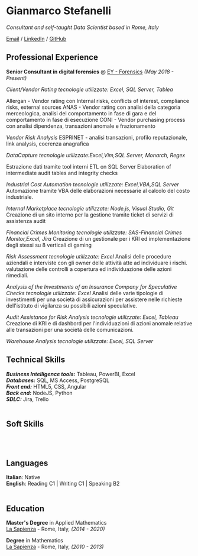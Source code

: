 # Gianmarco Stefanelli

_Consultant and self-taught Data Scientist based in Rome, Italy_ <br>

[Email](mailto:gianmarco.stefanelli@hotmail.it) / [LinkedIn](https://www.linkedin.com/in/gianmarco-stefanelli/) / [GitHub](https://github.com/Bayesianphoenix/)

## Professional Experience

**Senior Consultant in digital forensics** @ [EY - Forensics](https://www.ey.com/en_it/forensic-integrity-services) _(May 2018 - Present)_ <br>


*Client/Vendor Rating*
_tecnologie utilizzate: Excel, SQL Server, Tablea_

Allergan - Vendor rating con Internal risks, conflicts of interest, compliance risks, external sources
ANAS - Vendor rating con analisi della categoria merceologica, analisi del comportamento in fase di gara e del comportamento in fase di esecuzione
CONI - Vendor purchasing process con analisi dipendenza, transazioni anomale e frazionamento 

*Vendor Risk Analysis*
ESPRINET - analisi transazioni, profilo reputazionale, link analysis, coerenza anagrafica


*DataCapture*
_tecnologie utilizzate:Excel,Vim,SQL Server, Monarch, Regex_

Estrazione dati tramite tool interni
ETL on SQL Server
Elaboration of intermediate audit tables and integrity checks

*Industrial Cost Automation*
_tecnologie utilizzate: Excel,VBA,SQL Server_
Automazione tramite VBA delle elaborazioni necessarie al calcolo del costo industriale.


*Internal Marketplace*
_tecnologie utilizzate: Node.js, Visual Studio, Git_
Creazione di un sito interno per la gestione tramite ticket di servizi di assistenza audit


*Financial Crimes Monitoring*
_tecnologie utilizzate: SAS-Financial Crimes Monitor,Excel, Jira_
Creazione di un gestionale per i KRI ed implementazione degli stessi su 8 verticali di gaming

*Risk Assessment*
_tecnologie utilizzate: Excel_
Analisi delle procedure aziendali e interviste con gli owner delle attività atte ad individuare i rischi.
valutazione delle controlli a copertura ed individuazione delle azioni rimediali.

*Analysis of the Investments of an Insurance Company for Speculative Checks*
_tecnologie utilizzate: Excel_
Analisi delle varie tipologie di investimenti per una società di assicurazioni per assistere nelle richieste dell'istituto di vigilanza su possibili azioni speculative.

*Audit Assistance for Risk Analysis*
_tecnologie utilizzate: Excel, Tableau_
Creazione di KRI e di dashbord per l'individuazioni di azioni anomale relative alle transazioni per una società delle comunicazioni.


*Warehouse Analysis*
_tecnologie utilizzate: Excel, SQL Server_


## Technical Skills


_**Business Intelligence tools:**_ Tableau, PowerBI, Excel <br>
_**Databases:**_ SQL, MS Access, PostgreSQL <br>
_**Front end:**_ HTML5, CSS, Angular <br>
_**Back end:**_ NodeJS, Python <br>
_**SDLC:**_ Jira, Trello
  <br><br>
  
  
## Soft Skills



  <br><br>

## Languages

**Italian**: Native <br>
**English**: Reading C1 | Writing C1 | Speaking B2
<br><br>

## Education

**Master's Degree** in Applied Mathematics<br>
[La Sapienza](https://www.uniroma1.it/) - Rome, Italy,  _(2014 - 2020)_

**Degree** in Mathematics<br>
[La Sapienza](https://www.uniroma1.it/) - Rome, Italy,  _(2010 - 2013)_
